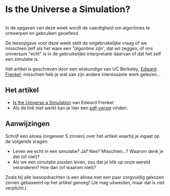 # Is the Universe a Simulation?

```{include} ../class/readings/universum_simulatie.md
```

In de opgaven van deze week wordt de vaardigheid om algoritmes te ontwerpen en gebruiken geoefend.

De leesopgave voor deze week stelt de ongebruikelijke vraag of we misschien zelf als het ware een *"algoritme zijn'*, dat wil zeggen, of ons universum "echt" is in de gebruikelijke interpretatie daarvan of dat het zelf een simulatie is.

Het artikel is geschreven door een wiskundige van UC Berkeley, [Edward Frenkel](http://math.berkeley.edu/~frenkel/); misschien heb je wat van zijn andere interessante werk gelezen...

## Het artikel

* [Is the Universe a Simulation](http://www.nytimes.com/2014/02/16/opinion/sunday/is-the-universe-a-simulation.html?_r=0) van Edward Frenkel
* Als de link niet werkt kan je hier een [pdf-versie](https://github.com/misja/programmeren/raw/master/readings/assets/is_this_all_for_real.pdf) vinden.

## Aanwijzingen

Schrijf een alinea (ongeveer 5 zinnen) over het artikel waarbij je ingaat op de volgende vragen:

* Leven we echt in een simulatie? Ja? Nee? Misschien...? Waarom denk je dat (of niet)?
* Als we een simulatie zouden leven, zou dat je blik op onze wereld veranderen? Hoe dan (of waarom niet)?

Zoals bij alle leesopdrachten is een alinea met een paar zorgvuldig gekozen zinnen gebaseerd op het artikel genoeg! (Je mag uitweiden, maar dat is niet verplicht.)